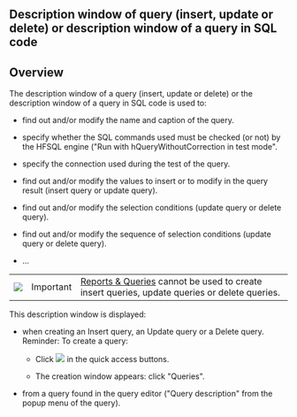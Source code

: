 


## Description window of query (insert, update or delete) or description window of a query in SQL code 
			



<a name="NOTE1"></a>
<a name="NOTE1_1"></a>


## Overview
<a name="overview_ELTTEXTE000083"></a>
The description window of a query (insert, update or delete) or the description window of a query in SQL code is used to:

- find out and/or modify the name and caption of the query.

- specify whether the SQL commands used must be checked (or not) by the HFSQL engine ("Run with hQueryWithoutCorrection in test mode".

- specify the connection used during the test of the query.

- find out and/or modify the values to insert or to modify in the query result (insert query or update query).

- find out and/or modify the selection conditions (update query or delete query).

- find out and/or modify the sequence of selection conditions (update query or delete query).

- ...


|   |   |   |
| --- | --- | --- |
| ![](https://doc.pcsoft.fr/en-US/images/image.awp?langid=3&name=ER.png)<br> | Important | [Reports & Queries](../Presentation/3088004.md) cannot be used to create insert queries, update queries or delete queries. |



This description window is displayed:

- when creating an Insert query, an Update query or a Delete query. 
	Reminder: To create a query: 

	- Click ![](https://doc.pcsoft.fr/en-US/images/image.awp?langid=3&name=ico_nouveau.gif)
 in the quick access buttons. 

	- The creation window appears: click "Queries".




- from a query found in the query editor ("Query description" from the popup menu of the query).





